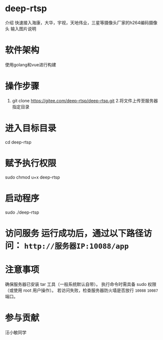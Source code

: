# deep-rtsp
介绍
快速接入海康，大华，宇视，天地伟业，三星等摄像头厂家的h264编码摄像头 输入图片说明

# 软件架构
使用golang和vue进行构建

# 操作步骤
1. git clone https://gitee.com/deep-rtsp/deep-rtsp.git 
2.将文件上传至服务器指定目录

# 进入目标目录
cd deep-rtsp
# 赋予执行权限
sudo chmod u+x deep-rtsp
# 启动程序
sudo ./deep-rtsp
# 访问服务 运行成功后，通过以下路径访问： `http://服务器IP:10088/app`
# 注意事项
确保服务器已安装 tar 工具（一般系统默认自带）。 执行命令时需具备 sudo 权限（或使用 root 用户操作）。 若访问失败，检查服务器防火墙是否放行 `10088` `10087` 端口。

# 参与贡献
汪小敏同学
